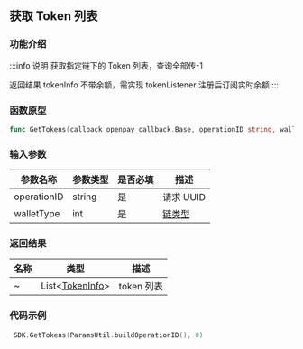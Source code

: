 ## 获取 Token 列表

### 功能介绍

:::info 说明
获取指定链下的 Token 列表，查询全部传-1

返回结果 tokenInfo 不带余额，需实现 tokenListener 注册后订阅实时余额
:::

### 函数原型

```go showLineNumbers
func GetTokens(callback openpay_callback.Base, operationID string, walletType int)
```

### 输入参数

| 参数名称    | 参数类型 | 是否必填 | 描述                                |
| ----------- | -------- | -------- | ----------------------------------- |
| operationID | string   | 是       | 请求 UUID                           |
| walletType  | int      | 是       | [链类型](/common/enum.md#chaintype) |

### 返回结果

| 名称 | 类型                                           | 描述       |
| ---- | ---------------------------------------------- | ---------- |
| ~    | List<[TokenInfo](/common/entity.md#tokeninfo)> | token 列表 |

### 代码示例

```go showLineNumbers
 SDK.GetTokens(ParamsUtil.buildOperationID(), 0)
```
